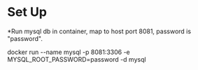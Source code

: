 # Set Up

*Run mysql db in container, map to host port 8081, password is "password".

docker run --name mysql -p 8081:3306 -e MYSQL_ROOT_PASSWORD=password -d mysql
